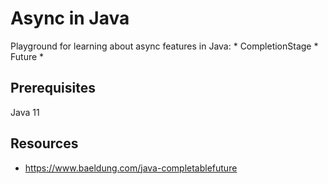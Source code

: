 # Async in Java
Playground for learning about async features in Java:
    * CompletionStage
    * Future
    *
   
## Prerequisites
Java 11 
    
## Resources
* https://www.baeldung.com/java-completablefuture
    